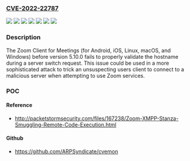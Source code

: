 ### [CVE-2022-22787](https://cve.mitre.org/cgi-bin/cvename.cgi?name=CVE-2022-22787)
![](https://img.shields.io/static/v1?label=Product&message=Zoom%20Client%20for%20Meetings%20for%20Android&color=blue)
![](https://img.shields.io/static/v1?label=Product&message=Zoom%20Client%20for%20Meetings%20for%20Linux&color=blue)
![](https://img.shields.io/static/v1?label=Product&message=Zoom%20Client%20for%20Meetings%20for%20MacOS&color=blue)
![](https://img.shields.io/static/v1?label=Product&message=Zoom%20Client%20for%20Meetings%20for%20Windows&color=blue)
![](https://img.shields.io/static/v1?label=Product&message=Zoom%20Client%20for%20Meetings%20for%20iOS&color=blue)
![](https://img.shields.io/static/v1?label=Version&message=unspecified%20&color=brightgreen)
![](https://img.shields.io/static/v1?label=Vulnerability&message=Improper%20Input%20Validation&color=brightgreen)

### Description

The Zoom Client for Meetings (for Android, iOS, Linux, macOS, and Windows) before version 5.10.0 fails to properly validate the hostname during a server switch request. This issue could be used in a more sophisticated attack to trick an unsuspecting users client to connect to a malicious server when attempting to use Zoom services.

### POC

#### Reference
- http://packetstormsecurity.com/files/167238/Zoom-XMPP-Stanza-Smuggling-Remote-Code-Execution.html

#### Github
- https://github.com/ARPSyndicate/cvemon


